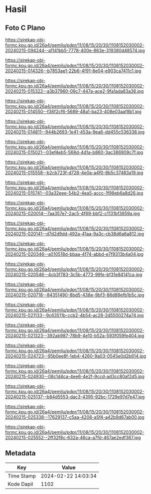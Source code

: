 # Hasil

## Foto C Plano

https://sirekap-obj-formc.kpu.go.id/26a4/pemilu/pdpr/11/08/15/20/30/1108152030002-20240215-094244--a1141bb5-7778-400e-863e-319380d48574.jpg

https://sirekap-obj-formc.kpu.go.id/26a4/pemilu/pdpr/11/08/15/20/30/1108152030002-20240215-014326--b7853ae1-22b6-4f91-8e04-e903ca7411c1.jpg

https://sirekap-obj-formc.kpu.go.id/26a4/pemilu/pdpr/11/08/15/20/30/1108152030002-20240215-015322--a3b37960-09c7-447a-ace2-9fa1ada83a36.jpg

https://sirekap-obj-formc.kpu.go.id/26a4/pemilu/pdpr/11/08/15/20/30/1108152030002-20240215-014550--f36f2cf6-5689-48a1-ba23-408e03aaf8b1.jpg

https://sirekap-obj-formc.kpu.go.id/26a4/pemilu/pdpr/11/08/15/20/30/1108152030002-20240215-014811--944b2693-1e41-453a-9ea6-dd455c536338.jpg

https://sirekap-obj-formc.kpu.go.id/26a4/pemilu/pdpr/11/08/15/20/30/1108152030002-20240215-015021--03ef4eb5-568d-4d1a-b860-3ac386909c7f.jpg

https://sirekap-obj-formc.kpu.go.id/26a4/pemilu/pdpr/11/08/15/20/30/1108152030002-20240215-015558--b2cb723f-d728-4e0a-a4f0-8b5c37483a19.jpg

https://sirekap-obj-formc.kpu.go.id/26a4/pemilu/pdpr/11/08/15/20/30/1108152030002-20240215-015741--03a32eee-54b2-4ea5-accc-1f98eb6a8d26.jpg

https://sirekap-obj-formc.kpu.go.id/26a4/pemilu/pdpr/11/08/15/20/30/1108152030002-20240215-020014--7aa357e7-2ac5-4f69-bbf2-c1131bf3859a.jpg

https://sirekap-obj-formc.kpu.go.id/26a4/pemilu/pdpr/11/08/15/20/30/1108152030002-20240215-020141--d7d2d9dd-492a-41aa-9a3c-cb38d6a6a812.jpg

https://sirekap-obj-formc.kpu.go.id/26a4/pemilu/pdpr/11/08/15/20/30/1108152030002-20240215-020346--a010518d-bbaa-4f74-abbd-e7f9313b4a04.jpg

https://sirekap-obj-formc.kpu.go.id/26a4/pemilu/pdpr/11/08/15/20/30/1108152030002-20240215-020546--4cb3f783-3c5b-4773-99fe-bf31e84141ca.jpg

https://sirekap-obj-formc.kpu.go.id/26a4/pemilu/pdpr/11/08/15/20/30/1108152030002-20240215-020718--84351490-8bd5-438e-9bf3-86d89efb1b5c.jpg

https://sirekap-obj-formc.kpu.go.id/26a4/pemilu/pdpr/11/08/15/20/30/1108152030002-20240215-021133--9c63511b-ccb2-4b54-ac28-2d5500274a74.jpg

https://sirekap-obj-formc.kpu.go.id/26a4/pemilu/pdpr/11/08/15/20/30/1108152030002-20240215-021323--392ab987-78b9-4e10-b52a-593f059fe404.jpg

https://sirekap-obj-formc.kpu.go.id/26a4/pemilu/pdpr/11/08/15/20/30/1108152030002-20240215-024723--95b0ee8f-1eb4-4260-9a03-0545e0d2b614.jpg

https://sirekap-obj-formc.kpu.go.id/26a4/pemilu/pdpr/11/08/15/20/30/1108152030002-20240215-024930--08c1d4ca-4ee6-4e2f-9ccd-ad3cc80af2d5.jpg

https://sirekap-obj-formc.kpu.go.id/26a4/pemilu/pdpr/11/08/15/20/30/1108152030002-20240215-025137--b84d5553-dac3-4395-92bc-1729e97d7e47.jpg

https://sirekap-obj-formc.kpu.go.id/26a4/pemilu/pdpr/11/08/15/20/30/1108152030002-20240215-025338--17629137-c5aa-4208-a5f4-a42b9d67ab00.jpg

https://sirekap-obj-formc.kpu.go.id/26a4/pemilu/pdpr/11/08/15/20/30/1108152030002-20240215-025552--2ff32f8c-632a-46ca-a7fd-467ae2edf367.jpg


## Metadata

| Key        | Value               |
| ---------- | ------------------- |
| Time Stamp | 2024-02-22 14:03:34 |
| Kode Dapil | 1102                |




